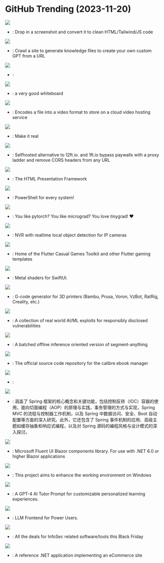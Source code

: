 # GitHub Trending (2023-11-20)

![](https://img.shields.io/badge/TypeScript-New%203-green?style=flat-square&logo=appveyor)
- [](https://github.comundefined): Drop in a screenshot and convert it to clean HTML/Tailwind/JS code

![](https://img.shields.io/badge/TypeScript-New%202-green?style=flat-square&logo=appveyor)
- [](https://github.comundefined): Crawl a site to generate knowledge files to create your own custom GPT from a URL

![](https://img.shields.io/badge/HTML-New%20320-green?style=flat-square&logo=appveyor)
- [](https://github.comundefined): 

![](https://img.shields.io/badge/TypeScript-New%20872-green?style=flat-square&logo=appveyor)
- [](https://github.comundefined): a very good whiteboard

![](https://img.shields.io/badge/C%2B%2B-New%20409-green?style=flat-square&logo=appveyor)
- [](https://github.comundefined): Encodes a file into a video format to store on a cloud video hosting service

![](https://img.shields.io/badge/TypeScript-New%20422-green?style=flat-square&logo=appveyor)
- [](https://github.comundefined): Make it real

![](https://img.shields.io/badge/Go-New%20521-green?style=flat-square&logo=appveyor)
- [](https://github.comundefined): Selfhosted alternative to 12ft.io. and 1ft.io bypass paywalls with a proxy ladder and remove CORS headers from any URL

![](https://img.shields.io/badge/JavaScript-New%20541-green?style=flat-square&logo=appveyor)
- [](https://github.comundefined): The HTML Presentation Framework

![](https://img.shields.io/badge/C%23-New%20249-green?style=flat-square&logo=appveyor)
- [](https://github.comundefined): PowerShell for every system!

![](https://img.shields.io/badge/Python-New%20259-green?style=flat-square&logo=appveyor)
- [](https://github.comundefined): You like pytorch? You like micrograd? You love tinygrad! ❤️

![](https://img.shields.io/badge/Python-New%20537-green?style=flat-square&logo=appveyor)
- [](https://github.comundefined): NVR with realtime local object detection for IP cameras

![](https://img.shields.io/badge/Dart-New%20257-green?style=flat-square&logo=appveyor)
- [](https://github.comundefined): Home of the Flutter Casual Games Toolkit and other Flutter gaming templates

![](https://img.shields.io/badge/Metal-New%20327-green?style=flat-square&logo=appveyor)
- [](https://github.comundefined): Metal shaders for SwiftUI.

![](https://img.shields.io/badge/C%2B%2B-New%20277-green?style=flat-square&logo=appveyor)
- [](https://github.comundefined): G-code generator for 3D printers (Bambu, Prusa, Voron, VzBot, RatRig, Creality, etc.)

![](https://img.shields.io/badge/Python-New%20443-green?style=flat-square&logo=appveyor)
- [](https://github.comundefined): A collection of real world AI/ML exploits for responsibly disclosed vulnerabilities

![](https://img.shields.io/badge/Python-New%20360-green?style=flat-square&logo=appveyor)
- [](https://github.comundefined): A batched offline inference oriented version of segment-anything

![](https://img.shields.io/badge/Python-New%20228-green?style=flat-square&logo=appveyor)
- [](https://github.comundefined): The official source code repository for the calibre ebook manager

![](https://img.shields.io/badge/Python-New%20282-green?style=flat-square&logo=appveyor)
- [](https://github.comundefined): 

![](https://img.shields.io/badge/Java-New%20330-green?style=flat-square&logo=appveyor)
- [](https://github.comundefined): 涵盖了 Spring 框架的核心概念和关键功能，包括控制反转（IOC）容器的使用，面向切面编程（AOP）的原理与实践，事务管理的方式与实现，Spring MVC 的流程与控制器工作机制，以及 Spring 中数据访问、安全、Boot 自动配置等方面的深入研究。此外，它还包含了 Spring 事件机制的应用、高级主题如缓存抽象和响应式编程，以及对 Spring 源码的编程风格与设计模式的深入探讨。

![](https://img.shields.io/badge/C%23-New%20308-green?style=flat-square&logo=appveyor)
- [](https://github.comundefined): Microsoft Fluent UI Blazor components library. For use with .NET 6.0 or higher Blazor applications

![](https://img.shields.io/badge/C-New%20263-green?style=flat-square&logo=appveyor)
- [](https://github.comundefined): This project aims to enhance the working environment on Windows

![](https://img.shields.io/badge/none-New%20441-green?style=flat-square&logo=appveyor)
- [](https://github.comundefined): A GPT-4 AI Tutor Prompt for customizable personalized learning experiences.

![](https://img.shields.io/badge/JavaScript-New%20342-green?style=flat-square&logo=appveyor)
- [](https://github.comundefined): LLM Frontend for Power Users.

![](https://img.shields.io/badge/none-New%20223-green?style=flat-square&logo=appveyor)
- [](https://github.comundefined): All the deals for InfoSec related software/tools this Black Friday

![](https://img.shields.io/badge/C%23-New%20324-green?style=flat-square&logo=appveyor)
- [](https://github.comundefined): A reference .NET application implementing an eCommerce site

